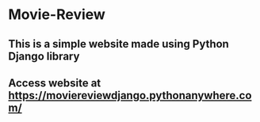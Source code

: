 # Movie-Review
## This is a simple website made using Python Django library
## Access website at https://moviereviewdjango.pythonanywhere.com/

